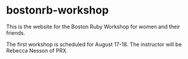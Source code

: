 # bostonrb-workshop

This is the website for the Boston Ruby Workshop for women and their
friends.

The first workshop is scheduled for August 17-18. The instructor will be
Rebecca Nesson of PRX.


